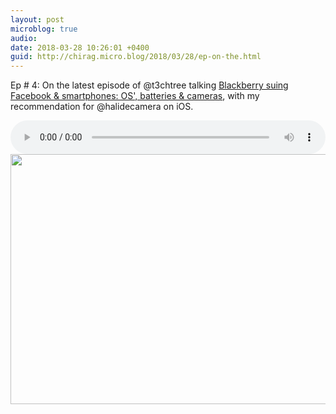 ```yaml
---
layout: post
microblog: true
audio: 
date: 2018-03-28 10:26:01 +0400
guid: http://chirag.micro.blog/2018/03/28/ep-on-the.html
---
```

Ep # 4: On the latest episode of @t3chtree talking [Blackberry suing Facebook & smartphones: OS', batteries & cameras](https://coffeeandicedtea.com/techtree/4), with my recommendation for @halidecamera on iOS.

<audio style="width:100%" controls>
  <source src="https://tracking.podiant.co/d/spoke/techtree/episodes/audio/361af7fa349610.mp3" type="audio/mpeg">
Your browser does not support the audio element.
</audio>

<img src="http://www.chirag.biz/uploads/2018/d284d1533e.jpg" width="600" height="400" />
